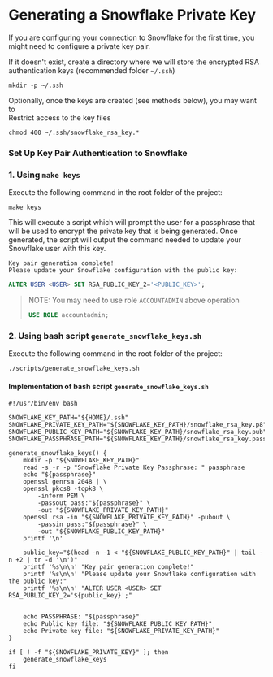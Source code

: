 # **Generating a Snowflake Private Key**
If you are configuring your connection to Snowflake for the first time, you might need to configure a private key pair.

If it doesn't exist, create a directory where we will store the encrypted RSA authentication keys (recommended folder `~/.ssh`)
```shell,
mkdir -p ~/.ssh
```

Optionally, once the keys are created (see methods below), you may want to<br>
Restrict access to the key files

```shell
chmod 400 ~/.ssh/snowflake_rsa_key.*
```


### Set Up Key Pair Authentication to Snowflake ###
### 1. Using `make keys`
Execute the following command in the root folder of the project:
```shell
make keys
```
This will execute a script which will prompt the user for a passphrase that will be used to encrypt the private key that is being generated. Once generated, the script will output the command needed to update your Snowflake user with this key.
```shell
Key pair generation complete!
Please update your Snowflake configuration with the public key:
```
```sql
ALTER USER <USER> SET RSA_PUBLIC_KEY_2='<PUBLIC_KEY>';
```
> NOTE: You may need to use role `ACCOUNTADMIN` above operation
> ```sql
> USE ROLE accountadmin;
> ```

### 2. Using bash script `generate_snowflake_keys.sh`
Execute the following command in the root folder of the project:
```
./scripts/generate_snowflake_keys.sh
```

#### Implementation of bash script `generate_snowflake_keys.sh`
```
#!/usr/bin/env bash

SNOWFLAKE_KEY_PATH="${HOME}/.ssh"
SNOWFLAKE_PRIVATE_KEY_PATH="${SNOWFLAKE_KEY_PATH}/snowflake_rsa_key.p8"
SNOWFLAKE_PUBLIC_KEY_PATH="${SNOWFLAKE_KEY_PATH}/snowflake_rsa_key.pub"
SNOWFLAKE_PASSPHRASE_PATH="${SNOWFLAKE_KEY_PATH}/snowflake_rsa_key.passphrase"

generate_snowflake_keys() {
	mkdir -p "${SNOWFLAKE_KEY_PATH}"
	read -s -r -p "Snowflake Private Key Passphrase: " passphrase
	echo "${passphrase}"
	openssl genrsa 2048 | \
	openssl pkcs8 -topk8 \
		-inform PEM \
		-passout pass:"${passphrase}" \
		-out "${SNOWFLAKE_PRIVATE_KEY_PATH}"
	openssl rsa -in "${SNOWFLAKE_PRIVATE_KEY_PATH}" -pubout \
		-passin pass:"${passphrase}" \
		-out "${SNOWFLAKE_PUBLIC_KEY_PATH}"
	printf '\n'

	public_key="$(head -n -1 < "${SNOWFLAKE_PUBLIC_KEY_PATH}" | tail -n +2 | tr -d '\n')"
	printf '%s\n\n' "Key pair generation complete!"
	printf '%s\n\n' "Please update your Snowflake configuration with the public key:"
	printf '%s\n\n' "ALTER USER <USER> SET RSA_PUBLIC_KEY_2='${public_key}';"


    echo PASSPHRASE: "${passphrase}"
	echo Public key file: "${SNOWFLAKE_PUBLIC_KEY_PATH}"
	echo Private key file: "${SNOWFLAKE_PRIVATE_KEY_PATH}"
}

if [ ! -f "${SNOWFLAKE_PRIVATE_KEY}" ]; then
	generate_snowflake_keys
fi
```
